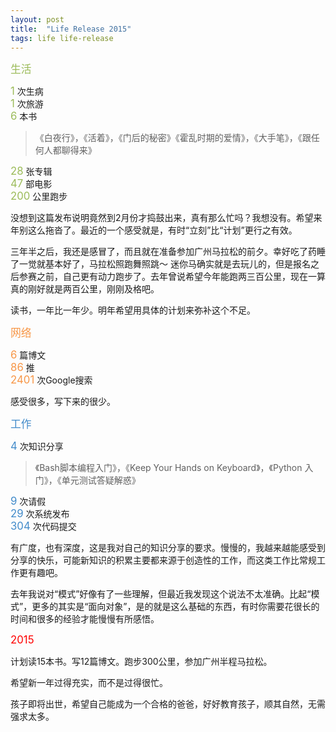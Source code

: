 ```yaml
---
layout: post
title:  "Life Release 2015"
tags: life life-release
---
```



<span style="color:#9BBB59; font-size: 1.2em;">生活</span>

<span style="color:#9BBB59; font-size: 1.2em;">1</span> 次生病<br>
<span style="color:#9BBB59; font-size: 1.2em;">1</span> 次旅游<br>
<span style="color:#9BBB59; font-size: 1.2em;">6</span> 本书

> 《白夜行》，《活着》，《门后的秘密》《霍乱时期的爱情》，《大手笔》，《跟任何人都聊得来》

<span style="color:#9BBB59; font-size: 1.2em;">28</span> 张专辑<br>
<span style="color:#9BBB59; font-size: 1.2em;">47</span> 部电影<br>
<span style="color:#9BBB59; font-size: 1.2em;">200</span> 公里跑步

没想到这篇发布说明竟然到2月份才捣鼓出来，真有那么忙吗？我想没有。希望来年别这么拖沓了。最近的一个感受就是，有时“立刻”比“计划”更行之有效。

三年半之后，我还是感冒了，而且就在准备参加广州马拉松的前夕。幸好吃了药睡了一觉就基本好了，马拉松照跑舞照跳～ 迷你马确实就是去玩儿的，但是报名之后参赛之前，自己更有动力跑步了。去年曾说希望今年能跑两三百公里，现在一算真的刚好就是两百公里，刚刚及格吧。

读书，一年比一年少。明年希望用具体的计划来弥补这个不足。

<span style="color:#F79646; font-size: 1.2em;">网络</span>

<span style="color:#F79646; font-size: 1.2em;">6</span> 篇博文<br>
<span style="color:#F79646; font-size: 1.2em;">86</span> 推<br>
<span style="color:#F79646; font-size: 1.2em;">2401</span> 次Google搜索

感受很多，写下来的很少。

<span style="color:#428BCA; font-size: 1.2em;">工作</span>

<span style="color:#428BCA; font-size: 1.2em;">4</span> 次知识分享

> 《Bash脚本编程入门》，《Keep Your Hands on Keyboard》，《Python 入门》，《单元测试答疑解惑》

<span style="color:#428BCA; font-size: 1.2em;">9</span>  次请假<br>
<span style="color:#428BCA; font-size: 1.2em;">29</span> 次系统发布<br>
<span style="color:#428BCA; font-size: 1.2em;">304</span> 次代码提交

有广度，也有深度，这是我对自己的知识分享的要求。慢慢的，我越来越能感受到分享的快乐，可能新知识的积累主要都来源于创造性的工作，而这类工作比常规工作更有趣吧。

去年我说对“模式”好像有了一些理解，但最近我发现这个说法不太准确。比起“模式”，更多的其实是“面向对象”，是的就是这么基础的东西，有时你需要花很长的时间和很多的经验才能慢慢有所感悟。

<span style="color:red; font-size: 1.2em;">2015</span>

计划读15本书。写12篇博文。跑步300公里，参加广州半程马拉松。

希望新一年过得充实，而不是过得很忙。

孩子即将出世，希望自己能成为一个合格的爸爸，好好教育孩子，顺其自然，无需强求太多。